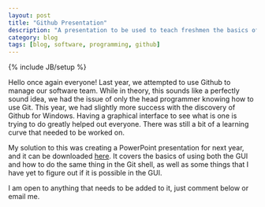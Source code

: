 ```yaml
---
layout: post
title: "Github Presentation"
description: "A presentation to be used to teach freshmen the basics of Github"
category: blog
tags: [blog, software, programming, github]
---
```

{% include JB/setup %}

Hello once again everyone! Last year, we attempted to use Github to manage our software team. While in theory, this sounds like a perfectly sound idea,
we had the issue of only the head programmer knowing how to use Git. This year, we had slightly more success with the discovery of Github for Windows.
Having a graphical interface to see what is one is trying to do greatly helped out everyone. There was still a bit of a learning curve that needed to be
worked on.

My solution to this was creating a PowerPoint presentation for next year, and it can be downloaded [here](http://team708.github.io/blog/2014/04/30/github-presentation/downloads/github_708.pptx). It covers the basics
of using both the GUI and how to do the same thing in the Git shell, as well as some things that I have yet to figure out if it is possible in the GUI.

I am open to anything that needs to be added to it, just comment below or email me.
